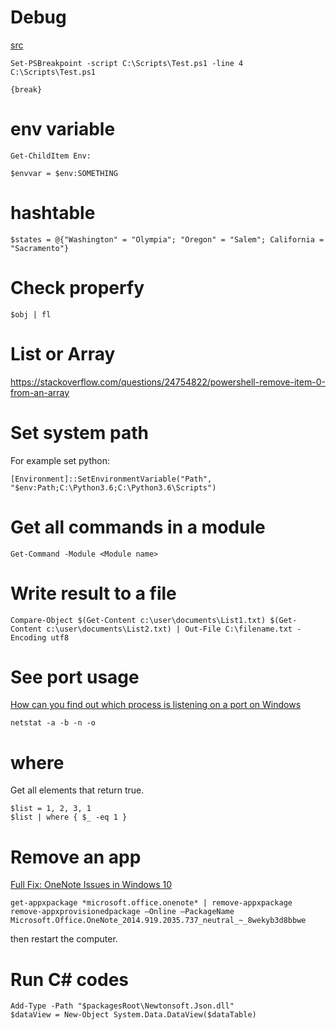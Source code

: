 # Debug
[src](https://technet.microsoft.com/en-us/library/ff730925.aspx)

```
Set-PSBreakpoint -script C:\Scripts\Test.ps1 -line 4
C:\Scripts\Test.ps1
```

```
{break}
```

# env variable
```
Get-ChildItem Env:

$envvar = $env:SOMETHING
```

# hashtable
```
$states = @{"Washington" = "Olympia"; "Oregon" = "Salem"; California = "Sacramento"}
```

# Check properfy
`$obj | fl`

# List or Array
https://stackoverflow.com/questions/24754822/powershell-remove-item-0-from-an-array

# Set system path
For example set python:
```
[Environment]::SetEnvironmentVariable("Path", "$env:Path;C:\Python3.6;C:\Python3.6\Scripts")
```

# Get all commands in a module
```
Get-Command -Module <Module name>
```

# Write result to a file
```
Compare-Object $(Get-Content c:\user\documents\List1.txt) $(Get-Content c:\user\documents\List2.txt) | Out-File C:\filename.txt -Encoding utf8
```

# See port usage
[How can you find out which process is listening on a port on Windows](https://stackoverflow.com/questions/48198/how-can-you-find-out-which-process-is-listening-on-a-port-on-windows)
```
netstat -a -b -n -o
```

# where
Get all elements that return true.
```
$list = 1, 2, 3, 1
$list | where { $_ -eq 1 }
```

# Remove an app
[Full Fix: OneNote Issues in Windows 10](https://windowsreport.com/onenote-problems-windows-10/)
```
get-appxpackage *microsoft.office.onenote* | remove-appxpackage
remove-appxprovisionedpackage –Online –PackageName Microsoft.Office.OneNote_2014.919.2035.737_neutral_~_8wekyb3d8bbwe
```
then restart the computer.

# Run C# codes
```
Add-Type -Path "$packagesRoot\Newtonsoft.Json.dll"
$dataView = New-Object System.Data.DataView($dataTable)
```
